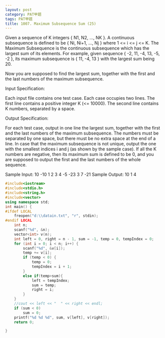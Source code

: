 ```yaml
---
layout: post
category: PAT甲题
tags: PAT甲题
title: 1007. Maximum Subsequence Sum (25)
---
```

Given a sequence of K integers { N1, N2, ..., NK }. A continuous subsequence is defined to be { Ni, Ni+1, ..., Nj } where 1 <= i <= j <= K. The Maximum Subsequence is the continuous subsequence which has the largest sum of its elements. For example, given sequence { -2, 11, -4, 13, -5, -2 }, its maximum subsequence is { 11, -4, 13 } with the largest sum being 20.

Now you are supposed to find the largest sum, together with the first and the last numbers of the maximum subsequence.

Input Specification:

Each input file contains one test case. Each case occupies two lines. The first line contains a positive integer K (<= 10000). The second line contains K numbers, separated by a space.

Output Specification:

For each test case, output in one line the largest sum, together with the first and the last numbers of the maximum subsequence. The numbers must be separated by one space, but there must be no extra space at the end of a line. In case that the maximum subsequence is not unique, output the one with the smallest indices i and j (as shown by the sample case). If all the K numbers are negative, then its maximum sum is defined to be 0, and you are supposed to output the first and the last numbers of the whole sequence.

Sample Input:
10
-10 1 2 3 4 -5 -23 3 7 -21
Sample Output:
10 1 4
```c++
#include<iostream>
#include<stdio.h>
#include<string.h>
#include<vector>
using namespace std;
int main() {
#ifdef LOCAL
	freopen("d:\\datain.txt", "r", stdin);
#endif LOCAL
	int n;
	scanf("%d", &n);
	vector<int> v(n);
	int left = 0, right = n - 1, sum = -1, temp = 0, tempIndex = 0;
	for (int i = 0; i < n; i++) {
		scanf("%d", &v[i]);
		temp += v[i];
		if (temp < 0) {
			temp = 0;
			tempIndex = i + 1;
		}
		else if(temp>sum){
			left = tempIndex;
			sum = temp;
			right = i;
		}
	}
	//cout << left << "  " << right << endl;
	if (sum < 0)
		sum = 0;
	printf("%d %d %d", sum, v[left], v[right]);
	return 0;

}
```